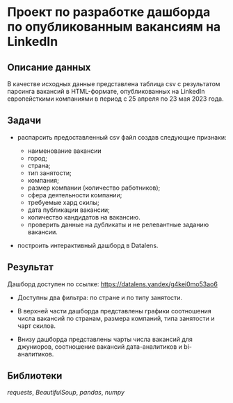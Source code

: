 # Проект по разработке дашборда по опубликованным вакансиям на LinkedIn


## Описание данных

В качестве исходных данные представлена таблица csv с результатом парсинга вакансий в HTML-формате, опубликованных на LinkedIn европейсткими компаниями в период с 25 апреля по 23 мая 2023 года.

## Задачи

- распарсить предоставленный csv файл создав следующие признаки:

   - наименование вакансии
   - город;
   - страна;
   - тип занятости;
   - компания;
   - размер компании (количество работников);
   - сфера деятельности компании;
   - требуемые хард скилы;
   - дата публикации вакансии;
   - количество кандидатов на вакансию.
   - проверить данные на дубликаты и не релевантные заданию вакансии.

- построить интерактивный дашборд в Datalens.


## Результат

Дашборд доступен по ссылке: https://datalens.yandex/g4kei0mo53ao6

- Доступны два фильтра: по стране и по типу занятости.

- В верхней части дашборда представлены графики соотношения числа вакансий по странам, размера компаний, типа занятости и чарт скилов.

- Внизу дашборда представлены чарты числа вакансий для джуниоров, соотношение вакансий дата-аналитиков и bi-аналитиков.

## Библиотеки

*requests*, *BeautifulSoup*, *pandas*, *numpy* 
